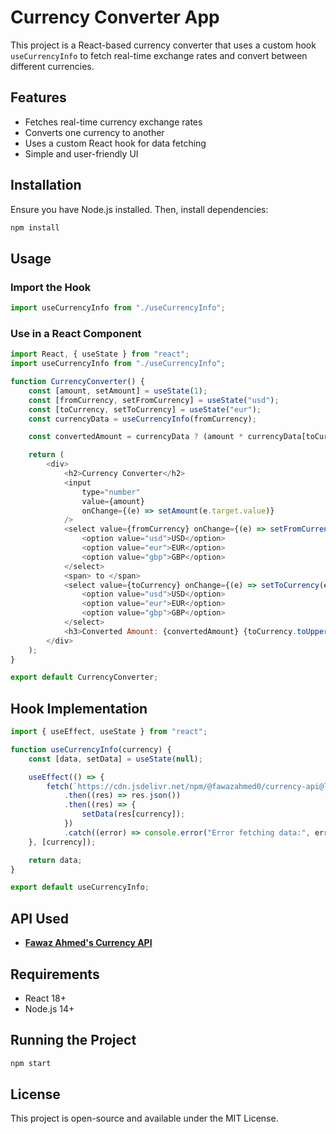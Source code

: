# Currency Converter App

This project is a React-based currency converter that uses a custom hook `useCurrencyInfo` to fetch real-time exchange rates and convert between different currencies.

## Features
- Fetches real-time currency exchange rates
- Converts one currency to another
- Uses a custom React hook for data fetching
- Simple and user-friendly UI

## Installation
Ensure you have Node.js installed. Then, install dependencies:

```sh
npm install
```

## Usage

### Import the Hook
```js
import useCurrencyInfo from "./useCurrencyInfo";
```

### Use in a React Component
```js
import React, { useState } from "react";
import useCurrencyInfo from "./useCurrencyInfo";

function CurrencyConverter() {
    const [amount, setAmount] = useState(1);
    const [fromCurrency, setFromCurrency] = useState("usd");
    const [toCurrency, setToCurrency] = useState("eur");
    const currencyData = useCurrencyInfo(fromCurrency);

    const convertedAmount = currencyData ? (amount * currencyData[toCurrency]).toFixed(2) : "Loading...";

    return (
        <div>
            <h2>Currency Converter</h2>
            <input 
                type="number" 
                value={amount} 
                onChange={(e) => setAmount(e.target.value)} 
            />
            <select value={fromCurrency} onChange={(e) => setFromCurrency(e.target.value)}>
                <option value="usd">USD</option>
                <option value="eur">EUR</option>
                <option value="gbp">GBP</option>
            </select>
            <span> to </span>
            <select value={toCurrency} onChange={(e) => setToCurrency(e.target.value)}>
                <option value="usd">USD</option>
                <option value="eur">EUR</option>
                <option value="gbp">GBP</option>
            </select>
            <h3>Converted Amount: {convertedAmount} {toCurrency.toUpperCase()}</h3>
        </div>
    );
}

export default CurrencyConverter;
```

## Hook Implementation
```js
import { useEffect, useState } from "react";

function useCurrencyInfo(currency) {
    const [data, setData] = useState(null);

    useEffect(() => {
        fetch(`https://cdn.jsdelivr.net/npm/@fawazahmed0/currency-api@latest/v1/currencies/${currency}.json`)
            .then((res) => res.json())
            .then((res) => {
                setData(res[currency]);
            })
            .catch((error) => console.error("Error fetching data:", error));
    }, [currency]);

    return data;
}

export default useCurrencyInfo;
```

## API Used
- **[Fawaz Ahmed's Currency API](https://github.com/fawazahmed0/currency-api)**

## Requirements
- React 18+
- Node.js 14+

## Running the Project
```sh
npm start
```

## License
This project is open-source and available under the MIT License.

